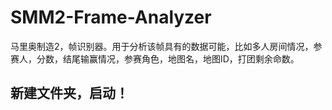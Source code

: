 # SMM2-Frame-Analyzer

马里奥制造2，帧识别器。用于分析该帧具有的数据可能，比如多人房间情况，参赛人，分数，结尾输赢情况，参赛角色，地图名，地图ID，打团剩余命数。

## 新建文件夹，启动！

